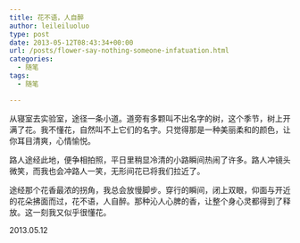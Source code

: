 ```yaml
---
title: 花不语，人自醉
author: leileiluoluo
type: post
date: 2013-05-12T08:43:34+00:00
url: /posts/flower-say-nothing-someone-infatuation.html
categories:
  - 随笔
tags:
  - 随笔

---
```

从寝室去实验室，途径一条小道。道旁有多颗叫不出名字的树，这个季节，树上开满了花。我不懂花，自然叫不上它们的名字。只觉得那是一种美丽柔和的颜色，让你耳目清爽，心情愉悦。

路人途经此地，便争相拍照，平日里稍显冷清的小路瞬间热闹了许多。路人冲镜头微笑，而我也会冲路人一笑，无形间花已将我们拉近了。

途经那个花香最浓的拐角，我总会放慢脚步。穿行的瞬间，闭上双眼，仰面与开近的花朵拂面而过，花不语，人自醉。那种沁人心脾的香，让整个身心灵都得到了释放。这一刻我又似乎很懂花。

2013.05.12